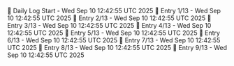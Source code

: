 📅 Daily Log Start - Wed Sep 10 12:42:55 UTC 2025
📌 Entry 1/13 - Wed Sep 10 12:42:55 UTC 2025
📌 Entry 2/13 - Wed Sep 10 12:42:55 UTC 2025
📌 Entry 3/13 - Wed Sep 10 12:42:55 UTC 2025
📌 Entry 4/13 - Wed Sep 10 12:42:55 UTC 2025
📌 Entry 5/13 - Wed Sep 10 12:42:55 UTC 2025
📌 Entry 6/13 - Wed Sep 10 12:42:55 UTC 2025
📌 Entry 7/13 - Wed Sep 10 12:42:55 UTC 2025
📌 Entry 8/13 - Wed Sep 10 12:42:55 UTC 2025
📌 Entry 9/13 - Wed Sep 10 12:42:55 UTC 2025
